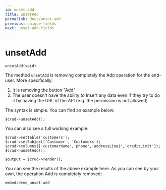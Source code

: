 ```yaml
---
id: unset-add
title: unsetAdd
permalink: docs/unset-add
previous: unique-fields
next: unset-add-fields
---
```


# unsetAdd

<pre><code class="language-php">unsetAdd(void)</code></pre>
The method <code>unsetAdd</code> is removing completely the Add operation for the end-user. More specifically:
<ol>
   <li>It is removing the button "Add"</li>
   <li>The user doesn't have the ability to Insert any data even if they try to do it by having the URL of the API (e.g. the permission is not allowed)</li>
</ol>

The syntax is simple. You can find an example below:
<pre><code class="language-php">$crud->unsetAdd();</code></pre>

You can also see a full working example:

<pre><code class="language-php">$crud->setTable('customers');
$crud->setSubject('Customer', 'Customers');
$crud->columns(['customerName','phone','addressLine1','creditLimit']);
$crud->unsetAdd();

$output = $crud->render();</code></pre>

You can see the results of the above example here. As you can see by your own, the operation Add is completely removed:

`embed:demo_unset-add`